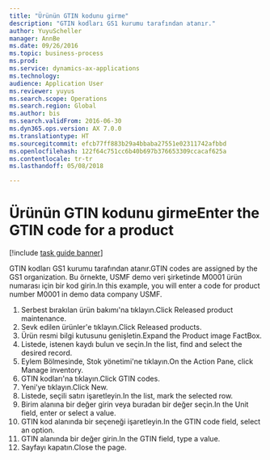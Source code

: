 ```yaml
--- 
title: "Ürünün GTIN kodunu girme"
description: "GTIN kodları GS1 kurumu tarafından atanır."
author: YuyuScheller
manager: AnnBe
ms.date: 09/26/2016
ms.topic: business-process
ms.prod: 
ms.service: dynamics-ax-applications
ms.technology: 
audience: Application User
ms.reviewer: yuyus
ms.search.scope: Operations
ms.search.region: Global
ms.author: bis
ms.search.validFrom: 2016-06-30
ms.dyn365.ops.version: AX 7.0.0
ms.translationtype: HT
ms.sourcegitcommit: efcb77ff883b29a4bbaba27551e02311742afbbd
ms.openlocfilehash: 122f64c751cc6b40b697b376653309ccacaf625a
ms.contentlocale: tr-tr
ms.lasthandoff: 05/08/2018

---
```

# <a name="enter-the-gtin-code-for-a-product"></a><span data-ttu-id="d55ff-103">Ürünün GTIN kodunu girme</span><span class="sxs-lookup"><span data-stu-id="d55ff-103">Enter the GTIN code for a product</span></span>

[!include [task guide banner](../../includes/task-guide-banner.md)]

<span data-ttu-id="d55ff-104">GTIN kodları GS1 kurumu tarafından atanır.</span><span class="sxs-lookup"><span data-stu-id="d55ff-104">GTIN codes are assigned by the GS1 organization.</span></span> <span data-ttu-id="d55ff-105">Bu örnekte, USMF demo veri şirketinde M0001 ürün numarası için bir kod girin.</span><span class="sxs-lookup"><span data-stu-id="d55ff-105">In this example, you will enter a code for product number M0001 in demo data company USMF.</span></span>

1. <span data-ttu-id="d55ff-106">Serbest bırakılan ürün bakımı'na tıklayın.</span><span class="sxs-lookup"><span data-stu-id="d55ff-106">Click Released product maintenance.</span></span>
2. <span data-ttu-id="d55ff-107">Sevk edilen ürünler'e tıklayın.</span><span class="sxs-lookup"><span data-stu-id="d55ff-107">Click Released products.</span></span>
3. <span data-ttu-id="d55ff-108">Ürün resmi bilgi kutusunu genişletin.</span><span class="sxs-lookup"><span data-stu-id="d55ff-108">Expand the Product image FactBox.</span></span>
4. <span data-ttu-id="d55ff-109">Listede, istenen kaydı bulun ve seçin.</span><span class="sxs-lookup"><span data-stu-id="d55ff-109">In the list, find and select the desired record.</span></span>
5. <span data-ttu-id="d55ff-110">Eylem Bölmesinde, Stok yönetimi'ne tıklayın.</span><span class="sxs-lookup"><span data-stu-id="d55ff-110">On the Action Pane, click Manage inventory.</span></span>
6. <span data-ttu-id="d55ff-111">GTIN kodları'na tıklayın.</span><span class="sxs-lookup"><span data-stu-id="d55ff-111">Click GTIN codes.</span></span>
7. <span data-ttu-id="d55ff-112">Yeni'ye tıklayın.</span><span class="sxs-lookup"><span data-stu-id="d55ff-112">Click New.</span></span>
8. <span data-ttu-id="d55ff-113">Listede, seçili satırı işaretleyin.</span><span class="sxs-lookup"><span data-stu-id="d55ff-113">In the list, mark the selected row.</span></span>
9. <span data-ttu-id="d55ff-114">Birim alanına bir değer girin veya buradan bir değer seçin.</span><span class="sxs-lookup"><span data-stu-id="d55ff-114">In the Unit field, enter or select a value.</span></span>
10. <span data-ttu-id="d55ff-115">GTIN kod alanında bir seçeneği işaretleyin.</span><span class="sxs-lookup"><span data-stu-id="d55ff-115">In the GTIN code field, select an option.</span></span>
11. <span data-ttu-id="d55ff-116">GTIN alanında bir değer girin.</span><span class="sxs-lookup"><span data-stu-id="d55ff-116">In the GTIN field, type a value.</span></span>
12. <span data-ttu-id="d55ff-117">Sayfayı kapatın.</span><span class="sxs-lookup"><span data-stu-id="d55ff-117">Close the page.</span></span>


